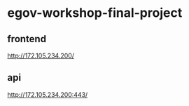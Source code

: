 # egov-workshop-final-project

## frontend
http://172.105.234.200/

## api
http://172.105.234.200:443/
